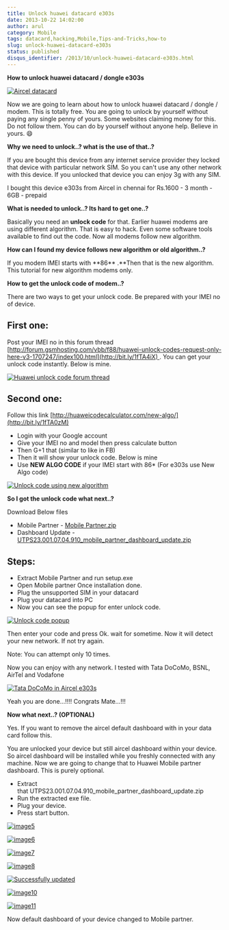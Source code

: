 ```yaml
---
title: Unlock huawei datacard e303s
date: 2013-10-22 14:02:00
author: arul
category: Mobile
tags: datacard,hacking,Mobile,Tips-and-Tricks,how-to
slug: unlock-huawei-datacard-e303s
status: published
disqus_identifier: /2013/10/unlock-huawei-datacard-e303s.html
---
```


**How to unlock huawei datacard / dongle e303s**

[![Aircel
datacard](http://3.bp.blogspot.com/-Sl9ORn26sG8/Uma9nJ56iAI/AAAAAAAAVa0/snTjKBMsj74/s320/2013-06-24+13.04.15.png)](http://3.bp.blogspot.com/-Sl9ORn26sG8/Uma9nJ56iAI/AAAAAAAAVa0/snTjKBMsj74/s1600/2013-06-24+13.04.15.png)

Now we are going to learn about how to unlock huawei datacard / dongle /
modem. This is totally free. You are going to unlock by yourself without
paying any single penny of yours. Some websites claiming money for this.
Do not follow them. You can do by yourself without anyone help. Believe
in yours. 😄

**Why we need to unlock..? what is the use of that..?**

If you are bought this device from any internet service provider they
locked that device with particular network SIM. So you can\'t use any
other network with this device. If you unlocked that device you can
enjoy 3g with any SIM.

I bought this device e303s from Aircel in chennai for Rs.1600 - 3
month - 6GB - prepaid

**What is needed to unlock..? Its hard to get one..?**

Basically you need an **unlock code** for that. Earlier huawei modems
are using different algorithm. That is easy to hack. Even some software
tools available to find out the code. Now all modems follow new
algorithm.

**How can I found my device follows new algorithm or old algorithm..?**

If you modem IMEI starts with **86\*\* .**Then that is the new
algorithm. This tutorial for new algorithm modems only.

**How to get the unlock code of modem..?**

There are two ways to get your unlock code. Be prepared with your IMEI
no of device.

## First one:

Post your IMEI no in this forum thread
[http://forum.gsmhosting.com/vbb/f88/huawei-unlock-codes-request-only-here-v3-1707247/index100.html](http://bit.ly/1fTA4iX) .
You can get your unlock code instantly. Below is mine.

[![Huawei unlock code forum
thread](http://2.bp.blogspot.com/-TKQ_xeu0J6Q/UmbIarxO0UI/AAAAAAAAVbE/_L6ECj3LdiE/s320/gsm-forumn.PNG)](http://2.bp.blogspot.com/-TKQ_xeu0J6Q/UmbIarxO0UI/AAAAAAAAVbE/_L6ECj3LdiE/s1600/gsm-forumn.PNG)

## Second one:

Follow this link
[http://huaweicodecalculator.com/new-algo/](http://bit.ly/1fTA0zM)

-   Login with your Google account
-   Give your IMEI no and model then press calculate button
-   Then G+1 that (similar to like in FB)
-   Then it will show your unlock code. Below is mine
-   Use **NEW ALGO CODE** if your IMEI start with 86\* (For e303s use
    New Algo code)

[![Unlock code using new
algorithm](http://1.bp.blogspot.com/-bO3-vgqD3DU/UmbKXkegz3I/AAAAAAAAVbM/GM7tToiqSfE/s320/unlock-code.PNG)](http://1.bp.blogspot.com/-bO3-vgqD3DU/UmbKXkegz3I/AAAAAAAAVbM/GM7tToiqSfE/s1600/unlock-code.PNG)

**So I got the unlock code what next..?**

Download Below files

-   Mobile Partner - [Mobile Partner.zip](http://bit.ly/1crfGWT)
-   Dashboard Update -
    [UTPS23.001.07.04.910_mobile_partner_dashboard_update.zip](http://bit.ly/1crfYNu)

## Steps:

-   Extract Mobile Partner and run setup.exe
-   Open Mobile partner Once installation done.
-   Plug the unsupported SIM in your datacard
-   Plug your datacard into PC
-   Now you can see the popup for enter unlock code.

[![Unlock code
popup](http://1.bp.blogspot.com/-ZyN4J1ONsdM/UmbTJ2cMQqI/AAAAAAAAVbc/u_8icceEWXw/s320/asking+code.PNG)](http://1.bp.blogspot.com/-ZyN4J1ONsdM/UmbTJ2cMQqI/AAAAAAAAVbc/u_8icceEWXw/s1600/asking+code.PNG)

Then enter your code and press Ok. wait for sometime. Now it will detect
your new network. If not try again.

Note: You can attempt only 10 times.

Now you can enjoy with any network. I tested with Tata DoCoMo, BSNL,
AirTel and Vodafone

[![Tata DoCoMo in Aircel
e303s](http://3.bp.blogspot.com/-K8evpQS6Ric/UmbUlAKwwGI/AAAAAAAAVbk/pcHRU3uyqx0/s320/aircel-docomo.PNG)](http://3.bp.blogspot.com/-K8evpQS6Ric/UmbUlAKwwGI/AAAAAAAAVbk/pcHRU3uyqx0/s1600/aircel-docomo.PNG)

Yeah you are done\...!!!! Congrats Mate\...!!!

**Now what next..? (OPTIONAL)**

Yes. If you want to remove the aircel default dashboard with in your
data card follow this.

You are unlocked your device but still aircel dashboard within your
device. So aircel dashboard will be installed while you freshly
connected with any machine. Now we are going to change that to Huawei
Mobile partner dashboard. This is purely optional.

-   Extract
    that UTPS23.001.07.04.910_mobile_partner_dashboard_update.zip
-   Run the extracted exe file.
-   Plug your device.
-   Press start button.

[![image5](http://2.bp.blogspot.com/-1i9t1MOkVg0/UmbW7iUCv8I/AAAAAAAAVb0/K0RA6TiFJDk/s320/1.PNG)](http://2.bp.blogspot.com/-1i9t1MOkVg0/UmbW7iUCv8I/AAAAAAAAVb0/K0RA6TiFJDk/s1600/1.PNG)

[![image6](http://1.bp.blogspot.com/-o0mv0slVsdw/UmbW7OVxDOI/AAAAAAAAVbs/K5CfuvqYWs0/s320/2.png)](http://1.bp.blogspot.com/-o0mv0slVsdw/UmbW7OVxDOI/AAAAAAAAVbs/K5CfuvqYWs0/s1600/2.png)

[![image7](http://3.bp.blogspot.com/-OG3F56vddjM/UmbW7ajY2HI/AAAAAAAAVbw/5HTfSk4WIik/s320/3.PNG)](http://3.bp.blogspot.com/-OG3F56vddjM/UmbW7ajY2HI/AAAAAAAAVbw/5HTfSk4WIik/s1600/3.PNG)

[![image8](http://1.bp.blogspot.com/-owLRi1fXQZA/UmbW9t_Mw_I/AAAAAAAAVcI/jZsYwSWsEWk/s320/4.PNG)](http://1.bp.blogspot.com/-owLRi1fXQZA/UmbW9t_Mw_I/AAAAAAAAVcI/jZsYwSWsEWk/s1600/4.PNG)

[![Successfully
updated](http://2.bp.blogspot.com/-2AcfQ6ErEfk/UmbW9gRl-8I/AAAAAAAAVcE/_N71VZZ7cNQ/s320/5.PNG)](http://2.bp.blogspot.com/-2AcfQ6ErEfk/UmbW9gRl-8I/AAAAAAAAVcE/_N71VZZ7cNQ/s1600/5.PNG)

[![image10](http://3.bp.blogspot.com/-fTXTyp-37mw/UmbW-itsyKI/AAAAAAAAVcc/qh0VGmj0k7c/s320/dvd-mobilepartner.PNG)](http://3.bp.blogspot.com/-fTXTyp-37mw/UmbW-itsyKI/AAAAAAAAVcc/qh0VGmj0k7c/s1600/dvd-mobilepartner.PNG)

[![image11](http://4.bp.blogspot.com/-pBF4gnJoUFw/UmbW9pMGk_I/AAAAAAAAVcM/sLat6IO2Luw/s320/cd-explorere.PNG)](http://4.bp.blogspot.com/-pBF4gnJoUFw/UmbW9pMGk_I/AAAAAAAAVcM/sLat6IO2Luw/s1600/cd-explorere.PNG)

Now default dashboard of your device changed to Mobile partner.
